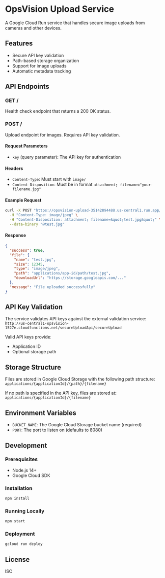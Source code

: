 # OpsVision Upload Service

A Google Cloud Run service that handles secure image uploads from cameras and other devices.

## Features

- Secure API key validation
- Path-based storage organization
- Support for image uploads
- Automatic metadata tracking

## API Endpoints

### GET /

Health check endpoint that returns a 200 OK status.

### POST /

Upload endpoint for images. Requires API key validation.

#### Request Parameters

- `key` (query parameter): The API key for authentication

#### Headers

- `Content-Type`: Must start with `image/`
- `Content-Disposition`: Must be in format `attachment; filename="your-filename.jpg"`

#### Example Request

```bash
curl -X POST "https://opsvision-upload-35142894488.us-central1.run.app/secureUpload?key=33ca4c06-0ab5-442c-bd8c-31e0d653b114" \
  -H "Content-Type: image/jpeg" \
  -H "Content-Disposition: attachment; filename=&quot;test.jpg&quot;" \
  --data-binary "@test.jpg"
```

#### Response

```json
{
  "success": true,
  "file": {
    "name": "test.jpg",
    "size": 12345,
    "type": "image/jpeg",
    "path": "applications/app-id/path/test.jpg",
    "downloadUrl": "https://storage.googleapis.com/..."
  },
  "message": "File uploaded successfully"
}
```

## API Key Validation

The service validates API keys against the external validation service:
`http://us-central1-opsvision-1527e.cloudfunctions.net/secureUploadApi/secureUpload`

Valid API keys provide:
- Application ID
- Optional storage path

## Storage Structure

Files are stored in Google Cloud Storage with the following path structure:
`applications/{applicationId}/{path}/{filename}`

If no path is specified in the API key, files are stored at:
`applications/{applicationId}/{filename}`

## Environment Variables

- `BUCKET_NAME`: The Google Cloud Storage bucket name (required)
- `PORT`: The port to listen on (defaults to 8080)

## Development

### Prerequisites

- Node.js 14+
- Google Cloud SDK

### Installation

```bash
npm install
```

### Running Locally

```bash
npm start
```

### Deployment

```bash
gcloud run deploy
```

## License

ISC